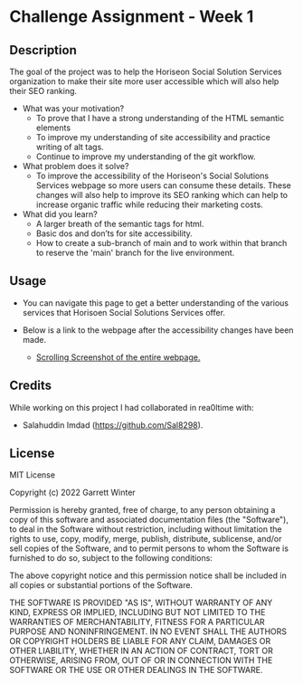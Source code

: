 # Challenge Assignment - Week 1

## Description

The goal of the project was to help the Horiseon Social Solution Services organization to make their site more user accessible which will also help their SEO ranking.

- What was your motivation?
    - To prove that I have a strong understanding of the HTML semantic elements
    - To improve my understanding of site accessibility and practice writing of alt tags.
    - Continue to improve my understanding of the git workflow.
- What problem does it solve?
    - To improve the accessibility of the Horiseon's Social Solutions Services webpage so more users can consume these details. These changes will also help to improve its SEO ranking which can help to increase organic traffic while reducing their marketing costs.
- What did you learn?
  - A larger breath of the semantic tags for html.
  - Basic dos and don’ts for site accessibility.
  - How to create a sub-branch of main and to work within that branch to reserve the 'main' branch for the live environment.

## Usage

- You can navigate this page to get a better understanding of the various services that Horisoen Social Solutions Services offer.

- Below is a link to the webpage after the accessibility changes have been made.
    - [Scrolling Screenshot of the entire webpage.](./assets/images/screencapture-garrettwinter-github-io-challengeAssignment-Week1-2022-10-26-14_57_34.png)

## Credits

While working on this project I had collaborated in rea0ltime with:
  - Salahuddin Imdad (https://github.com/Sal8298).

## License

MIT License

Copyright (c) 2022 Garrett Winter

Permission is hereby granted, free of charge, to any person obtaining a copy
of this software and associated documentation files (the "Software"), to deal
in the Software without restriction, including without limitation the rights
to use, copy, modify, merge, publish, distribute, sublicense, and/or sell
copies of the Software, and to permit persons to whom the Software is
furnished to do so, subject to the following conditions:

The above copyright notice and this permission notice shall be included in all
copies or substantial portions of the Software.

THE SOFTWARE IS PROVIDED "AS IS", WITHOUT WARRANTY OF ANY KIND, EXPRESS OR
IMPLIED, INCLUDING BUT NOT LIMITED TO THE WARRANTIES OF MERCHANTABILITY,
FITNESS FOR A PARTICULAR PURPOSE AND NONINFRINGEMENT. IN NO EVENT SHALL THE
AUTHORS OR COPYRIGHT HOLDERS BE LIABLE FOR ANY CLAIM, DAMAGES OR OTHER
LIABILITY, WHETHER IN AN ACTION OF CONTRACT, TORT OR OTHERWISE, ARISING FROM,
OUT OF OR IN CONNECTION WITH THE SOFTWARE OR THE USE OR OTHER DEALINGS IN THE
SOFTWARE.

